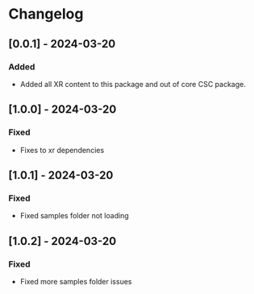 # Changelog

## [0.0.1] - 2024-03-20

### Added
- Added all XR content to this package and out of core CSC package.


## [1.0.0] - 2024-03-20

### Fixed
- Fixes to xr dependencies


## [1.0.1] - 2024-03-20

### Fixed
- Fixed samples folder not loading


## [1.0.2] - 2024-03-20

### Fixed
- Fixed more samples folder issues
